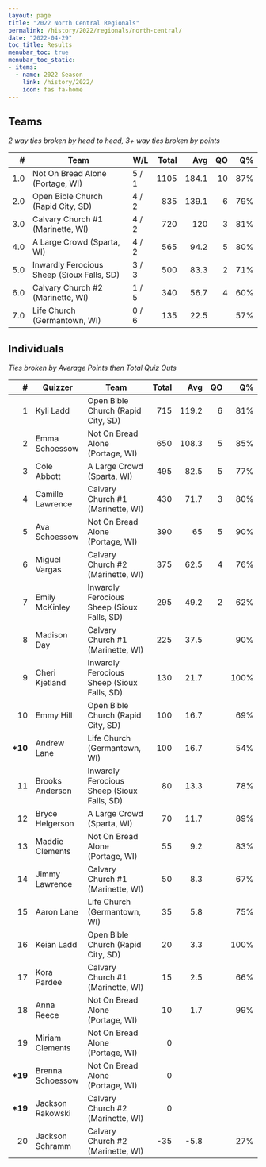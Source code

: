 ```yaml
---
layout: page
title: "2022 North Central Regionals"
permalink: /history/2022/regionals/north-central/
date: "2022-04-29"
toc_title: Results
menubar_toc: true
menubar_toc_static:
- items:
  - name: 2022 Season
    link: /history/2022/
    icon: fas fa-home
---
```

## Teams

*2 way ties broken by head to head, 3+ way ties broken by points*

|    # | Team                                       | W/L   | Total |   Avg |   QO |   Q% |
| ---: | ------------------------------------------ | ----- | ----: | ----: | ---: | ---: |
|  1.0 | Not On Bread Alone (Portage, WI)           | 5 / 1 |  1105 | 184.1 |   10 |  87% |
|  2.0 | Open Bible Church (Rapid City, SD)         | 4 / 2 |   835 | 139.1 |    6 |  79% |
|  3.0 | Calvary Church #1 (Marinette, WI)          | 4 / 2 |   720 |   120 |    3 |  81% |
|  4.0 | A Large Crowd (Sparta, WI)                 | 4 / 2 |   565 |  94.2 |    5 |  80% |
|  5.0 | Inwardly Ferocious Sheep (Sioux Falls, SD) | 3 / 3 |   500 |  83.3 |    2 |  71% |
|  6.0 | Calvary Church #2 (Marinette, WI)          | 1 / 5 |   340 |  56.7 |    4 |  60% |
|  7.0 | Life Church (Germantown, WI)               | 0 / 6 |   135 |  22.5 |      |  57% |

## Individuals

*Ties broken by Average Points then Total Quiz Outs*

|        # | Quizzer          | Team                                       | Total |   Avg |   QO |   Q% |
| -------: | ---------------- | ------------------------------------------ | ----: | ----: | ---: | ---: |
|        1 | Kyli Ladd        | Open Bible Church (Rapid City, SD)         |   715 | 119.2 |    6 |  81% |
|        2 | Emma Schoessow   | Not On Bread Alone (Portage, WI)           |   650 | 108.3 |    5 |  85% |
|        3 | Cole Abbott      | A Large Crowd (Sparta, WI)                 |   495 |  82.5 |    5 |  77% |
|        4 | Camille Lawrence | Calvary Church #1 (Marinette, WI)          |   430 |  71.7 |    3 |  80% |
|        5 | Ava Schoessow    | Not On Bread Alone (Portage, WI)           |   390 |    65 |    5 |  90% |
|        6 | Miguel Vargas    | Calvary Church #2 (Marinette, WI)          |   375 |  62.5 |    4 |  76% |
|        7 | Emily McKinley   | Inwardly Ferocious Sheep (Sioux Falls, SD) |   295 |  49.2 |    2 |  62% |
|        8 | Madison Day      | Calvary Church #1 (Marinette, WI)          |   225 |  37.5 |      |  90% |
|        9 | Cheri Kjetland   | Inwardly Ferocious Sheep (Sioux Falls, SD) |   130 |  21.7 |      | 100% |
|       10 | Emmy Hill        | Open Bible Church (Rapid City, SD)         |   100 |  16.7 |      |  69% |
| **\*10** | Andrew Lane      | Life Church (Germantown, WI)               |   100 |  16.7 |      |  54% |
|       11 | Brooks Anderson  | Inwardly Ferocious Sheep (Sioux Falls, SD) |    80 |  13.3 |      |  78% |
|       12 | Bryce Helgerson  | A Large Crowd (Sparta, WI)                 |    70 |  11.7 |      |  89% |
|       13 | Maddie Clements  | Not On Bread Alone (Portage, WI)           |    55 |   9.2 |      |  83% |
|       14 | Jimmy Lawrence   | Calvary Church #1 (Marinette, WI)          |    50 |   8.3 |      |  67% |
|       15 | Aaron Lane       | Life Church (Germantown, WI)               |    35 |   5.8 |      |  75% |
|       16 | Keian Ladd       | Open Bible Church (Rapid City, SD)         |    20 |   3.3 |      | 100% |
|       17 | Kora Pardee      | Calvary Church #1 (Marinette, WI)          |    15 |   2.5 |      |  66% |
|       18 | Anna Reece       | Not On Bread Alone (Portage, WI)           |    10 |   1.7 |      |  99% |
|       19 | Miriam Clements  | Not On Bread Alone (Portage, WI)           |     0 |       |      |      |
| **\*19** | Brenna Schoessow | Not On Bread Alone (Portage, WI)           |     0 |       |      |      |
| **\*19** | Jackson Rakowski | Calvary Church #2 (Marinette, WI)          |     0 |       |      |      |
|       20 | Jackson Schramm  | Calvary Church #2 (Marinette, WI)          |   -35 |  -5.8 |      |  27% |

